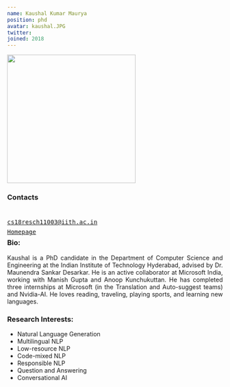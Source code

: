 ```yaml
---
name: Kaushal Kumar Maurya
position: phd
avatar: kaushal.JPG
twitter: 
joined: 2018
---
```


<img width="300" src="{{site.baseurl}}/images/people/{{page.avatar}}" data-action="zoom">

### Contacts

<div class="row">
<column style="float:left; width:45px; text-align:right; padding-right:10px">
    <b><a href="mailto:cs18resch11003@iith.ac.in" target="_blank"><i class="fa fa-envelope-o"></i></a></b><br>
    <span style="display: block; margin-bottom: 0.5em"></span>
    <b><a href="" target="_blank"><i class="fa fa-globe"></i></a></b>
    <span style="display: block; margin-bottom: 0.5em"></span>
</column>
<column style="float:left; width:600px;">
    <a href="mailto:cs18resch11003@iith.ac.in" target="_blank"><samp>cs18resch11003@iith.ac.in</samp></a>
    <span style="display: block; margin-bottom: 0.5em"></span>
    <a href="https://kaushal0494.github.io/" target="_blank"><samp>Homepage</samp></a><br>
    <span style="display: block; margin-bottom: 0.5em"></span>
</column>
</div>
<span style="display: block; margin-bottom: 1em"></span>

### Bio: 
<p style="text-align: justify">
Kaushal is a PhD candidate in the Department of Computer Science and Engineering at the Indian Institute of Technology Hyderabad, advised by Dr. Maunendra Sankar Desarkar. He is an active collaborator at Microsoft India, working with Manish Gupta and Anoop Kunchukuttan. He has completed three internships at Microsoft (in the Translation and Auto-suggest teams) and Nvidia-AI. He loves reading, traveling, playing sports, and learning new languages.
</p>

### Research Interests:
- Natural Language Generation
- Multilingual NLP
- Low-resource NLP
- Code-mixed NLP
- Responsible NLP
- Question and Answering
- Conversational AI

